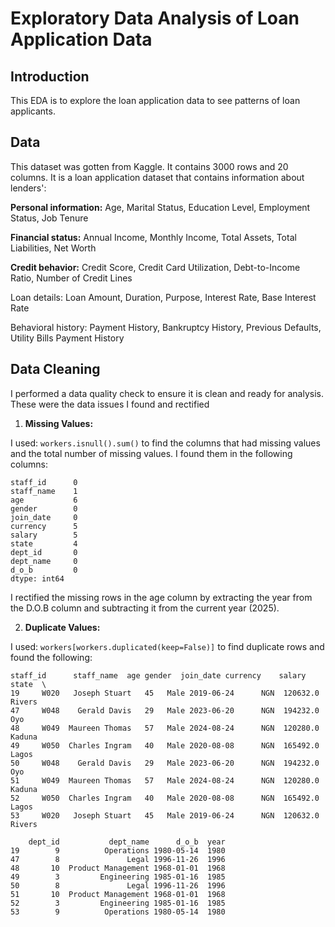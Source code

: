 # Exploratory Data Analysis of Loan Application Data
## Introduction
This EDA is to explore the loan application data to see patterns of loan applicants.

## Data
This dataset was gotten from Kaggle. It contains 3000 rows and 20 columns. It is a loan application dataset that contains information about lenders':

**Personal information:** Age, Marital Status, Education Level, Employment Status, Job Tenure

**Financial status:** Annual Income, Monthly Income, Total Assets, Total Liabilities, Net Worth

**Credit behavior:** Credit Score, Credit Card Utilization, Debt-to-Income Ratio, Number of Credit Lines


Loan details: Loan Amount, Duration, Purpose, Interest Rate, Base Interest Rate


Behavioral history: Payment History, Bankruptcy History, Previous Defaults, Utility Bills Payment History

## Data Cleaning
I performed a data quality check to ensure it is clean and ready for analysis.
These were the data issues I found and rectified
1. **Missing Values:**

I used: ``` workers.isnull().sum() ``` to find the columns that had missing values and the total number of missing values. I found them in the following columns:
```
staff_id      0
staff_name    1
age           6
gender        0
join_date     0
currency      5
salary        5
state         4
dept_id       0
dept_name     0
d_o_b         0
dtype: int64
```

I rectified the missing rows in the age column by extracting the year from the D.O.B column and subtracting it from the current year (2025).

2. **Duplicate Values:**

I used: ``` workers[workers.duplicated(keep=False)] ``` to find duplicate rows and found the following:
```
staff_id      staff_name  age gender  join_date currency    salary   state  \
19     W020   Joseph Stuart   45   Male 2019-06-24      NGN  120632.0  Rivers   
47     W048    Gerald Davis   29   Male 2023-06-20      NGN  194232.0     Oyo   
48     W049  Maureen Thomas   57   Male 2024-08-24      NGN  120280.0  Kaduna   
49     W050  Charles Ingram   40   Male 2020-08-08      NGN  165492.0   Lagos   
50     W048    Gerald Davis   29   Male 2023-06-20      NGN  194232.0     Oyo   
51     W049  Maureen Thomas   57   Male 2024-08-24      NGN  120280.0  Kaduna   
52     W050  Charles Ingram   40   Male 2020-08-08      NGN  165492.0   Lagos   
53     W020   Joseph Stuart   45   Male 2019-06-24      NGN  120632.0  Rivers   

    dept_id           dept_name      d_o_b  year  
19        9          Operations 1980-05-14  1980  
47        8               Legal 1996-11-26  1996  
48       10  Product Management 1968-01-01  1968  
49        3         Engineering 1985-01-16  1985  
50        8               Legal 1996-11-26  1996  
51       10  Product Management 1968-01-01  1968  
52        3         Engineering 1985-01-16  1985  
53        9          Operations 1980-05-14  1980
```

